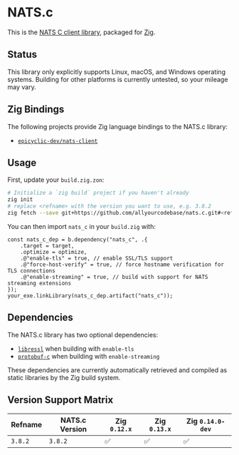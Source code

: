 # NATS.c

This is the [NATS C client library][nats.c], packaged for [Zig](https://ziglang.org/).

## Status

This library only explicitly supports Linux, macOS, and Windows operating systems. Building for other platforms is currently untested, so your mileage may vary.

## Zig Bindings

The following projects provide Zig language bindings to the NATS.c library:

- [`epicyclic-dev/nats-client`][epicyclic-dev-bindings]

## Usage

First, update your `build.zig.zon`:

```sh
# Initialize a `zig build` project if you haven't already
zig init
# replace <refname> with the version you want to use, e.g. 3.8.2
zig fetch --save git+https://github.com/allyourcodebase/nats.c.git#<refname>
```

You can then import `nats_c` in your `build.zig` with:

```zig
const nats_c_dep = b.dependency("nats_c", .{
    .target = target,
    .optimize = optimize,
    .@"enable-tls" = true, // enable SSL/TLS support
    .@"force-host-verify" = true, // force hostname verification for TLS connections
    .@"enable-streaming" = true, // build with support for NATS streaming extensions
});
your_exe.linkLibrary(nats_c_dep.artifact("nats_c"));
```

## Dependencies

The NATS.c library has two optional dependencies:

- [`libressl`][libressl] when building with `enable-tls`
- [`protobuf-c`][protobuf-c] when building with `enable-streaming`

These dependencies are currently automatically retrieved and compiled as static libraries by the Zig build system.

## Version Support Matrix

|  Refname | NATS.c Version | Zig `0.12.x` | Zig `0.13.x` | Zig `0.14.0-dev` |
|----------|----------------|--------------|--------------|------------------|
| `3.8.2`  | `3.8.2`        | ✅           | ✅          | ✅              |

[nats.c]: https://github.com/nats-io/nats.c
[libressl]: https://github.com/allyourcodebase/libressl
[protobuf-c]: https://github.com/allyourcodebase/protobuf-c
[epicyclic-dev-bindings]: https://github.com/epicyclic-dev/nats-client
